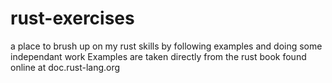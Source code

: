 # rust-exercises
a place to brush up on my rust skills by following examples and doing some independant work
Examples are taken directly from the rust book found online at doc.rust-lang.org
